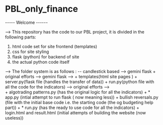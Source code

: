 # PBL_only_finance

----- Welcome ------ 

--> This repository has the code to our PBL project, it is divided in the following parts:
   1) html code set for site frontend (templates)
   2) css for site styling
   3) flask (python) for backend of site
   4) the actual python code itself

--> The folder system is as follows :
   -- candlestick based --> gemini flask + original efforts
      --> gemini flask --> 
                          + templates(html site pages ) 
                          + server.py(flask file (handles the transfer of data)) 
                          + run.py(python file with all the code for the indicators)
      --> original efforts -->   
                          +   algotrading patterns.py (has the original logic for all the indicators)
                          + * app.py (intial attempt to run flask ( now meaning less))
                          +   bullish reversals.py (file with the initial base code i.e. the starting code (the og budgeting help part))
                          + * run.py (has the ready to use code for all the indicators)
                          +   login.html and result.html (initial attempts of building the website (now useless))

